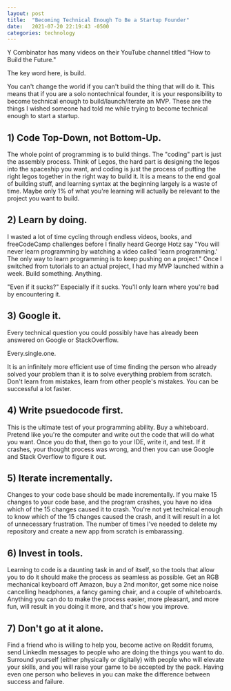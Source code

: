```yaml
---
layout: post
title:  "Becoming Technical Enough To Be a Startup Founder"
date:   2021-07-20 22:19:43 -0500
categories: technology
---
```

Y Combinator has many videos on their YouTube channel titled "How to Build the Future." 

The key word here, is build. 

You can't change the world if you can't build the thing that will do it. This means that if you are a solo nontechnical founder, it is your responsibility to become technical enough to build/launch/iterate an MVP. These are the things I wished someone had told me while trying to become technical enough to start a startup.

## 1) Code Top-Down, not Bottom-Up.

The whole point of programming is to build things. The "coding" part is just the assembly process. Think of Legos, the hard part is designing the legos into the spaceship you want, and coding is just the process of putting the right legos together in the right way to build it. It is a means to the end goal of building stuff, and learning syntax at the beginning largely is a waste of time. Maybe only 1% of what you're learning will actually be relevant to the project you want to build.

## 2) Learn by doing.

I wasted a lot of time cycling through endless videos, books, and freeCodeCamp challenges before I finally heard George Hotz say "You will never learn programming by watching a video called 'learn programming.' The only way to learn programming is to keep pushing on a project." Once I switched from tutorials to an actual project, I had my MVP launched within a week. Build something. Anything.  

"Even if it sucks?" Especially if it sucks. You'll only learn where you're bad by encountering it.

## 3) Google it.

Every technical question you could possibly have has already been answered on Google or StackOverflow. 

Every.single.one. 

It is an infinitely more efficient use of time finding the person who already solved your problem than it is to solve everything problem from scratch. Don't learn from mistakes, learn from other people's mistakes. You can be successful a lot faster.

## 4) Write psuedocode first.

This is the ultimate test of your programming ability. Buy a whiteboard. Pretend like you're the computer and write out the code that will do what you want. Once you do that, then go to your IDE, write it, and test. If it crashes, your thought process was wrong, and then you can use Google and Stack Overflow to figure it out. 

## 5) Iterate incrementally.
Changes to your code base should be made incrementally. If you make 15 changes to your code base, and the program crashes, you have no idea which of the 15 changes caused it to crash. You're not yet technical enough to know which of the 15 changes caused the crash, and it will result in a lot of unnecessary frustration. The number of times I've needed to delete my repository and create a new app from scratch is embarassing. 

## 6) Invest in tools.

Learning to code is a daunting task in and of itself, so the tools that allow you to do it should make the process as seamless as possible. Get an RGB mechanical keyboard off Amazon, buy a 2nd monitor, get some nice noise cancelling headphones, a fancy gaming chair, and a couple of whiteboards. Anything you can do to make the process easier, more pleasant, and more fun, will result in you doing it more, and that's how you improve.

## 7) Don't go at it alone.

Find a friend who is willing to help you, become active on Reddit forums, send LinkedIn messages to people who are doing the things you want to do. Surround yourself (either physically or digitally) with people who will elevate your skills, and you will raise your game to be accepted by the pack. Having even one person who believes in you can make the difference between success and failure.